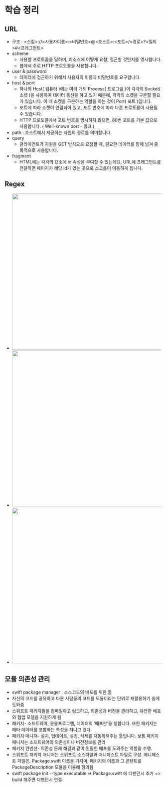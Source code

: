 # 학습 정리

## URL
- 구조 : <스킴>://<사용자이름>:<비밀번호>@<호스트>:<포트>/<경로>?<질의>#<프레그먼트>
- scheme 
  - 사용할 프로토콜을 말하며, 리소스에 어떻게 요청, 접근할 것인지를 명시합니다.
  - 웹에서 주로 HTTP 프로토콜을 사용합니다.
- user & password
  - 데이터에 접근하기 위해서 사용자의 이름과 비밀번호를 요구합니다.
- host & port
  - 하나의 Host( 컴퓨터 )에는 여러 개의 Process( 프로그램 )이 각각의 Socket( 소켓 )을 사용하여 데이터 통신을 하고 있기 때문에, 각각의 소켓을 구분할 필요가 있습니다.
이 때 소켓을 구분하는 역할을 하는 것이 Port( 포트 )입니다.
  - 포트에 따라 소켓이 연결되어 있고, 포트 번호에 따라 다른 프로토콜이 사용될 수 있습니다.
  - HTTP 프로토콜에서 포트 번호를 명시하지 않으면, 80번 포트를 기본 값으로 사용합니다. ( Well-known port - 링크 )
- path  : 호스트에서 제공하는 자원의 경로를 의미합니다.
- query
  - 클라이언트가 자원을 GET 방식으로 요청할 때, 필요한 데이터를 함께 넘겨 줄 목적으로 사용합니다.
- fragment
  - HTML에는 각각의 요소에 id 속성을 부여할 수 있는데요, URL에 프래그먼트를 전달하면 페이지가 해당 id가 있는 곳으로 스크롤이 이동하게 됩니다.

## Regex
- <img width = 500 src = "http://www.nextree.co.kr/content/images/2016/09/jhkim-140117-RegularExpression-21.png">
- <img width = 500 src = "http://www.nextree.co.kr/content/images/2016/09/jhkim-140117-RegularExpression-191.png">
- <img width = 500 src = "http://www.nextree.co.kr/content/images/2016/09/jhkim-140117-RegularExpression-08-1.png">

## 모듈 의존성 관리
- swift package manager : 소스코드의 배포를 위한 툴
- 자신의 코드를 공유하고 다른 사람들의 코드를 모듈이라는 단위로 재활용하기 쉽게 도와줌
- 스위프트 패키지들을 컴파일하고 링크하고, 의존성과 버전을 관리하고, 유연한 배포와 협업 모델을 지원하게 됨
- 패키지- 소프트웨어, 응용프로그램, 데이터의 ‘배포판’을 칭합니다. 또한 패키지는 메타 데이터를 포함하는 특성을 지니고 있다.
- 패키지 매니저- 설치, 업데이트, 설정, 삭제를 자동화해주는 툴입니다. 보통 패키지 매니저는 소프트웨어의 의존성이나 버전정보를 관리
- 패키지 컨벤션- 의존성 문제 해결과 같이 원활한 배포를 도와주는 역할을 수행.
- 스위프트 패키지 매니저는 스위프트 소스파일과 매니페스트 파일로 구성. 매니페스트 파일은, Package.swift 이름을 가지며, 패키지의 이름과 그 콘텐트를 PackageDescription 모듈을 이용해 정의됨
- swift package init --type executable => Package.swift 에 디펜던시 추가 => build 해주면 디펜던시 연결
